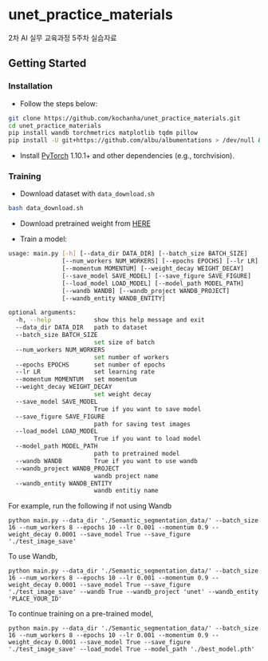 # unet_practice_materials
2차 AI 실무 교육과정 5주차 실습자료

## Getting Started
### Installation
- Follow the steps below:
```bash
git clone https://github.com/kochanha/unet_practice_materials.git
cd unet_practice_materials
pip install wandb torchmetrics matplotlib tqdm pillow
pip install -U git+https://github.com/albu/albumentations > /dev/null && echo
```

- Install [PyTorch](http://pytorch.org) 1.10.1+ and other dependencies (e.g., torchvision).

### Training
- Download dataset with `data_download.sh`
```bash
bash data_download.sh
```

- Download pretrained weight from [HERE](https://drive.google.com/file/d/1h4UQq68xQfyteLyjjt2IrrHIc-YyNVpg/view?usp=sharing)

- Train a model:
```bash
usage: main.py [-h] [--data_dir DATA_DIR] [--batch_size BATCH_SIZE]
               [--num_workers NUM_WORKERS] [--epochs EPOCHS] [--lr LR]
               [--momentum MOMENTUM] [--weight_decay WEIGHT_DECAY]
               [--save_model SAVE_MODEL] [--save_figure SAVE_FIGURE]
               [--load_model LOAD_MODEL] [--model_path MODEL_PATH]
               [--wandb WANDB] [--wandb_project WANDB_PROJECT]
               [--wandb_entity WANDB_ENTITY]

optional arguments:
  -h, --help            show this help message and exit
  --data_dir DATA_DIR   path to dataset
  --batch_size BATCH_SIZE
                        set size of batch
  --num_workers NUM_WORKERS
                        set number of workers
  --epochs EPOCHS       set number of epochs
  --lr LR               set learning rate
  --momentum MOMENTUM   set momentum
  --weight_decay WEIGHT_DECAY
                        set weight decay
  --save_model SAVE_MODEL
                        True if you want to save model
  --save_figure SAVE_FIGURE
                        path for saving test images
  --load_model LOAD_MODEL
                        True if you want to load model
  --model_path MODEL_PATH
                        path to pretrained model
  --wandb WANDB         True if you want to use wandb
  --wandb_project WANDB_PROJECT
                        wandb project name
  --wandb_entity WANDB_ENTITY
                        wandb entitiy name

```
For example, run the following if not using Wandb
```
python main.py --data_dir './Semantic_segmentation_data/' --batch_size 16 --num_workers 8 --epochs 10 --lr 0.001 --momentum 0.9 --weight_decay 0.0001 --save_model True --save_figure './test_image_save'
```
To use Wandb,
```
python main.py --data_dir './Semantic_segmentation_data/' --batch_size 16 --num_workers 8 --epochs 10 --lr 0.001 --momentum 0.9 --weight_decay 0.0001 --save_model True --save_figure './test_image_save' --wandb True --wandb_project 'unet' --wandb_entity 'PLACE_YOUR_ID'
```
To continue training on a pre-trained model,
```
python main.py --data_dir './Semantic_segmentation_data/' --batch_size 16 --num_workers 8 --epochs 10 --lr 0.001 --momentum 0.9 --weight_decay 0.0001 --save_model True --save_figure './test_image_save' --load_model True --model_path './best_model.pth'
```

